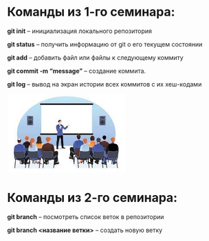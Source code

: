 # Команды из 1-го семинара:

**git init** – инициализация локального репозитория

**git status** – получить информацию от git о его текущем состоянии

**git add** – добавить файл или файлы к следующему коммиту

**git commit -m “message”** – создание коммита.

**git log** – вывод на экран истории всех коммитов с их хеш-кодами

![Семинар!](seminar_kartinka.jpg)

# Команды из 2-го семинара:

**git branch** – посмотреть список веток в репозитории

**git branch <название ветки>** – создать новую ветку

